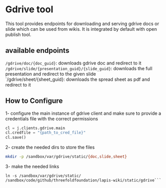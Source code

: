 # Gdrive tool

This tool provides endpoints for downloading and serving gdrive docs or slide which can be used from wikis.
It is integrated by default with open publish tool.

## available endpoints

`/gdrive/doc/{doc_guid}`: downloads gdrive doc and redirect to it  
`/gdrive/slide/{presentation_guid}/{slide_guid}`: downloads the full presentation and redirect to the given slide  
`/gdrive/sheet/{sheet_guid}: downloads the spread sheet as pdf and redirect to it  

## How to Configure
1- configure the main instance of gdrive client and make sure to provide a credentials file with the correct permissions
```python
cl = j.clients.gdrive.main
cl.credfile = "{path_to_cred_file}"
cl.save()
```

2- create the needed dirs to store the files
```bash
mkdir -p /sandbox/var/gdrive/static/{doc,slide,sheet} 
```

3- make the needed links

```ln -s /sandbox/code/github/threefoldtech/digitalmeX/packages/gdrive/app.moon /sandbox/code/github/threefoldfoundation/lapis-wiki/applications/gdrive.moon
ln -s /sandbox/var/gdrive/static/ /sandbox/code/github/threefoldfoundation/lapis-wiki/static/gdrive```
